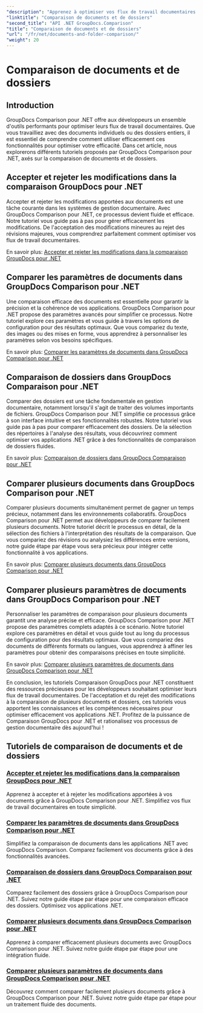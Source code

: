 ```yaml
---
"description": "Apprenez à optimiser vos flux de travail documentaires grâce aux tutoriels GroupDocs Comparison pour .NET. Acceptez, rejetez les modifications et comparez facilement vos documents et dossiers."
"linktitle": "Comparaison de documents et de dossiers"
"second_title": "API .NET GroupDocs.Comparison"
"title": "Comparaison de documents et de dossiers"
"url": "/fr/net/documents-and-folder-comparison/"
"weight": 20
---
```


# Comparaison de documents et de dossiers

## Introduction

GroupDocs Comparison pour .NET offre aux développeurs un ensemble d'outils performants pour optimiser leurs flux de travail documentaires. Que vous travailliez avec des documents individuels ou des dossiers entiers, il est essentiel de comprendre comment utiliser efficacement ces fonctionnalités pour optimiser votre efficacité. Dans cet article, nous explorerons différents tutoriels proposés par GroupDocs Comparison pour .NET, axés sur la comparaison de documents et de dossiers.

## Accepter et rejeter les modifications dans la comparaison GroupDocs pour .NET

Accepter et rejeter les modifications apportées aux documents est une tâche courante dans les systèmes de gestion documentaire. Avec GroupDocs Comparison pour .NET, ce processus devient fluide et efficace. Notre tutoriel vous guide pas à pas pour gérer efficacement les modifications. De l'acceptation des modifications mineures au rejet des révisions majeures, vous comprendrez parfaitement comment optimiser vos flux de travail documentaires.

En savoir plus: [Accepter et rejeter les modifications dans la comparaison GroupDocs pour .NET](./accept-reject-changes-dotnet/)

## Comparer les paramètres de documents dans GroupDocs Comparison pour .NET

Une comparaison efficace des documents est essentielle pour garantir la précision et la cohérence de vos applications. GroupDocs Comparison pour .NET propose des paramètres avancés pour simplifier ce processus. Notre tutoriel explore ces paramètres et vous guide à travers les options de configuration pour des résultats optimaux. Que vous compariez du texte, des images ou des mises en forme, vous apprendrez à personnaliser les paramètres selon vos besoins spécifiques.

En savoir plus: [Comparer les paramètres de documents dans GroupDocs Comparison pour .NET](./compare-documents-settings-dotnet/)

## Comparaison de dossiers dans GroupDocs Comparaison pour .NET

Comparer des dossiers est une tâche fondamentale en gestion documentaire, notamment lorsqu'il s'agit de traiter des volumes importants de fichiers. GroupDocs Comparison pour .NET simplifie ce processus grâce à son interface intuitive et ses fonctionnalités robustes. Notre tutoriel vous guide pas à pas pour comparer efficacement des dossiers. De la sélection des répertoires à l'analyse des résultats, vous découvrirez comment optimiser vos applications .NET grâce à des fonctionnalités de comparaison de dossiers fluides.

En savoir plus: [Comparaison de dossiers dans GroupDocs Comparaison pour .NET](./compare-folders-dotnet/)

## Comparer plusieurs documents dans GroupDocs Comparison pour .NET

Comparer plusieurs documents simultanément permet de gagner un temps précieux, notamment dans les environnements collaboratifs. GroupDocs Comparison pour .NET permet aux développeurs de comparer facilement plusieurs documents. Notre tutoriel décrit le processus en détail, de la sélection des fichiers à l'interprétation des résultats de la comparaison. Que vous compariez des révisions ou analysiez les différences entre versions, notre guide étape par étape vous sera précieux pour intégrer cette fonctionnalité à vos applications.

En savoir plus: [Comparer plusieurs documents dans GroupDocs Comparison pour .NET](./compare-multiple-documents-dotnet/)

## Comparer plusieurs paramètres de documents dans GroupDocs Comparison pour .NET

Personnaliser les paramètres de comparaison pour plusieurs documents garantit une analyse précise et efficace. GroupDocs Comparison pour .NET propose des paramètres complets adaptés à ce scénario. Notre tutoriel explore ces paramètres en détail et vous guide tout au long du processus de configuration pour des résultats optimaux. Que vous compariez des documents de différents formats ou langues, vous apprendrez à affiner les paramètres pour obtenir des comparaisons précises en toute simplicité.

En savoir plus: [Comparer plusieurs paramètres de documents dans GroupDocs Comparison pour .NET](./compare-multiple-documents-settings-dotnet/)

En conclusion, les tutoriels Comparaison GroupDocs pour .NET constituent des ressources précieuses pour les développeurs souhaitant optimiser leurs flux de travail documentaires. De l'acceptation et du rejet des modifications à la comparaison de plusieurs documents et dossiers, ces tutoriels vous apportent les connaissances et les compétences nécessaires pour optimiser efficacement vos applications .NET. Profitez de la puissance de Comparaison GroupDocs pour .NET et rationalisez vos processus de gestion documentaire dès aujourd'hui !
## Tutoriels de comparaison de documents et de dossiers
### [Accepter et rejeter les modifications dans la comparaison GroupDocs pour .NET](./accept-reject-changes-dotnet/)
Apprenez à accepter et à rejeter les modifications apportées à vos documents grâce à GroupDocs Comparison pour .NET. Simplifiez vos flux de travail documentaires en toute simplicité.
### [Comparer les paramètres de documents dans GroupDocs Comparison pour .NET](./compare-documents-settings-dotnet/)
Simplifiez la comparaison de documents dans les applications .NET avec GroupDocs Comparison. Comparez facilement vos documents grâce à des fonctionnalités avancées.
### [Comparaison de dossiers dans GroupDocs Comparaison pour .NET](./compare-folders-dotnet/)
Comparez facilement des dossiers grâce à GroupDocs Comparison pour .NET. Suivez notre guide étape par étape pour une comparaison efficace des dossiers. Optimisez vos applications .NET.
### [Comparer plusieurs documents dans GroupDocs Comparison pour .NET](./compare-multiple-documents-dotnet/)
Apprenez à comparer efficacement plusieurs documents avec GroupDocs Comparison pour .NET. Suivez notre guide étape par étape pour une intégration fluide.
### [Comparer plusieurs paramètres de documents dans GroupDocs Comparison pour .NET](./compare-multiple-documents-settings-dotnet/)
Découvrez comment comparer facilement plusieurs documents grâce à GroupDocs Comparison pour .NET. Suivez notre guide étape par étape pour un traitement fluide des documents.
